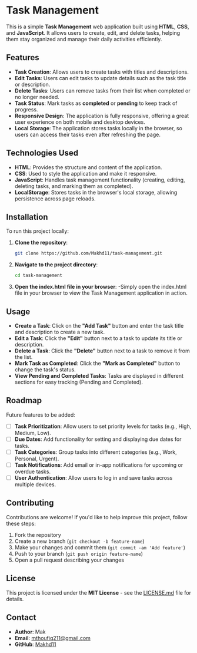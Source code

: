 # Task Management

This is a simple **Task Management** web application built using **HTML**, **CSS**, and **JavaScript**. It allows users to create, edit, and delete tasks, helping them stay organized and manage their daily activities efficiently.

## Features

- **Task Creation**: Allows users to create tasks with titles and descriptions.
- **Edit Tasks**: Users can edit tasks to update details such as the task title or description.
- **Delete Tasks**: Users can remove tasks from their list when completed or no longer needed.
- **Task Status**: Mark tasks as **completed** or **pending** to keep track of progress.
- **Responsive Design**: The application is fully responsive, offering a great user experience on both mobile and desktop devices.
- **Local Storage**: The application stores tasks locally in the browser, so users can access their tasks even after refreshing the page.

## Technologies Used

- **HTML**: Provides the structure and content of the application.
- **CSS**: Used to style the application and make it responsive.
- **JavaScript**: Handles task management functionality (creating, editing, deleting tasks, and marking them as completed).
- **LocalStorage**: Stores tasks in the browser's local storage, allowing persistence across page reloads.

## Installation

To run this project locally:

1. **Clone the repository**:
   ```bash
   git clone https://github.com/Makhd11/task-management.git
   
2. **Navigate to the project directory**:
   ```bash
   cd task-management

3. **Open the index.html file in your browser**:
  -Simply open the index.html file in your browser to view the Task Management application in action.

## Usage

- **Create a Task**: Click on the **"Add Task"** button and enter the task title and description to create a new task.
- **Edit a Task**: Click the **"Edit"** button next to a task to update its title or description.
- **Delete a Task**: Click the **"Delete"** button next to a task to remove it from the list.
- **Mark Task as Completed**: Click the **"Mark as Completed"** button to change the task's status.
- **View Pending and Completed Tasks**: Tasks are displayed in different sections for easy tracking (Pending and Completed).

## Roadmap

Future features to be added:

- [ ] **Task Prioritization**: Allow users to set priority levels for tasks (e.g., High, Medium, Low).
- [ ] **Due Dates**: Add functionality for setting and displaying due dates for tasks.
- [ ] **Task Categories**: Group tasks into different categories (e.g., Work, Personal, Urgent).
- [ ] **Task Notifications**: Add email or in-app notifications for upcoming or overdue tasks.
- [ ] **User Authentication**: Allow users to log in and save tasks across multiple devices.

## Contributing

Contributions are welcome! If you'd like to help improve this project, follow these steps:

1. Fork the repository
2. Create a new branch (`git checkout -b feature-name`)
3. Make your changes and commit them (`git commit -am 'Add feature'`)
4. Push to your branch (`git push origin feature-name`)
5. Open a pull request describing your changes

## License

This project is licensed under the **MIT License** - see the [LICENSE.md](LICENSE.md) file for details.

## Contact

- **Author**: Mak
- **Email**: [mthoufiq211@gmail.com](mailto:mthoufiq211@gmail.com)
- **GitHub**: [Makhd11](https://github.com/Makhd11)
